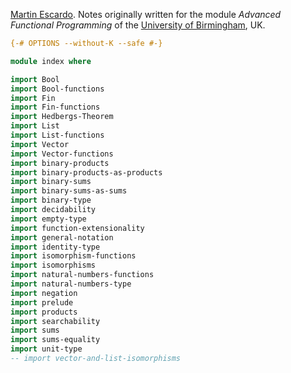 
[Martin Escardo](Https://www.Cs.Bham.Ac.Uk/~mhe/).
Notes originally written for the module *Advanced Functional Programming* of the [University of Birmingham](https://www.birmingham.ac.uk/index.aspx), UK.


```agda
{-# OPTIONS --without-K --safe #-}

module index where

import Bool
import Bool-functions
import Fin
import Fin-functions
import Hedbergs-Theorem
import List
import List-functions
import Vector
import Vector-functions
import binary-products
import binary-products-as-products
import binary-sums
import binary-sums-as-sums
import binary-type
import decidability
import empty-type
import function-extensionality
import general-notation
import identity-type
import isomorphism-functions
import isomorphisms
import natural-numbers-functions
import natural-numbers-type
import negation
import prelude
import products
import searchability
import sums
import sums-equality
import unit-type
-- import vector-and-list-isomorphisms
```
